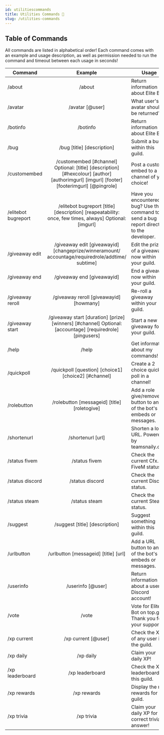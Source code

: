 ```yaml
---
id: utilitiescommands
title: Utilities Commands 🛄
slug: /utilities-commands
---
```


## Table of Commands

All commands are listed in alphabetical order! Each command comes with an example and usage description, as well as permission needed to run the command and timeout between each usage in seconds!

| Command        |    Example    |  Usage  |  Permission  |  Timeout  |
| -------------  | :-----------: | -----  |  ----------  |  -------  |
| /about        | /about | Return information about Elite Bot! | N/A | 10 secs |
| /avatar        | /avatar [@user] | What user's avatar should be returned? | N/A | 15 secs |
| /botinfo        | /botinfo | Return information about Elite Bot! | N/A | 10 secs |
| /bug        | /bug [title] [description] | Submit a bug within this guild. | N/A | 15 secs |
| /customembed        | /customembed [#channel] Optional: [title] [description] [#hexcolour] [author] [authorimgurl] [imgurl] [footer] [footerimgurl] [@pingrole] | Post a custom embed to a channel of your choice! | Manage Messages | 30 secs |
| /elitebot bugreport        | /elitebot bugreport [title] [description] [reapeatability: once, few times, always] Optional: [imgurl] | Have you encountered a bug? Use this command to send a bug report directly to the developer. | N/A | 60 secs |
| /giveaway edit        | /giveaway edit [giveawayid] [changeprize/winneramount/ accountage/requiredrole/addtime/ subtime] | Edit the prize of a giveaway now within your guild. | Manage Events | 30 secs |
| /giveaway end        | /giveaway end [giveawayid] | End a giveaway now within your guild. | Manage Events | 30 secs |
| /giveaway reroll        | /giveaway reroll [giveawayid] [howmany] | Re-roll a giveaway within your guild. | Manage Events | 30 secs |
| /giveaway start        | /giveaway start [duration] [prize] [winners] [#channel] Optional: [accountage] [requiredrole] [pingusers] | Start a new giveaway for your guild. | Manage Events | 30 secs |
| /help        | /help | Get information about my commands! | N/A | 30 secs |
| /quickpoll        | /quickpoll [question] [choice1] [choice2] [#channel] | Create a 2 choice quick poll in a channel! | N/A | 15 secs |
| /rolebutton        | /rolebutton [messageid] [title] [roletogive] | Add a role give/remove button to any of the bot's embeds or messages. | Manage Messages | 10 secs |
| /shortenurl        | /shortenurl [url] | Shorten a long URL. Powered by teamsnaily.com | N/A | 15 secs |
| /status fivem        | /status fivem | Check the current Cfx.re FiveM status. | N/A | 15 secs |
| /status discord        | /status discord | Check the current Discord status. | N/A | 15 secs |
| /status steam        | /status steam | Check the current Steam status. | N/A | 15 secs |
| /suggest        | /suggest [title] [description] | Suggest something within this guild. | N/A | 15 secs |
| /urlbutton        | /urlbutton [messageid] [title] [url] | Add a URL button to any of the bot's embeds or messages. | Manage Messages | 10 secs |
| /userinfo        | /userinfo [@user] | Return information about a user's Discord account! | N/A | 15 secs |
| /vote        | /vote | Vote for Elite Bot on top.gg! Thank you for your support :D | N/A | 30 secs |
| /xp current        | /xp current [@user] | Check the XP of any user in the guild. | N/A | 15 secs |
| /xp daily        | /xp daily | Claim your daily XP! | N/A | 15 secs |
| /xp leaderboard        | /xp leaderboard | Check the XP leaderboard of this guild. | N/A | 15 secs |
| /xp rewards        | /xp rewards | Display the role rewards for this guild. | N/A | 15 secs |
| /xp trivia        | /xp trivia | Claim your daily XP for a correct trivia answer! | N/A | 15 secs |